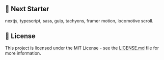 ## 🫥 Next Starter

nextjs, typescript, sass, gulp, tachyons, framer motion, locomotive scroll.

## 📝 License

This project is licensed under the MIT License - see the [LICENSE.md](LICENSE.md) file for more information.
